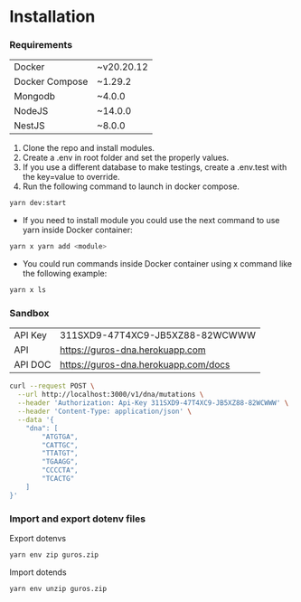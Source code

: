 # Installation

### Requirements

|                |            |
| -------------- | ---------- |
| Docker         | ~v20.20.12 |
| Docker Compose | ~1.29.2    |
| Mongodb        | ~4.0.0     |
| NodeJS         | ~14.0.0    |
| NestJS         | ~8.0.0     |

1. Clone the repo and install modules.
2. Create a .env in root folder and set the properly values.
3. If you use a different database to make testings, create a .env.test with the key=value to override.
4. Run the following command to launch in docker compose.

```sh
yarn dev:start
```

- If you need to install module you could use the next command to use yarn inside Docker container:

```sh
yarn x yarn add <module>
```

- You could run commands inside Docker container using x command like the following example:

```sh
yarn x ls
```

### Sandbox

|         |                                      |
| ------- | ------------------------------------ |
| API Key | 311SXD9-47T4XC9-JB5XZ88-82WCWWW      |
| API     | https://guros-dna.herokuapp.com      |
| API DOC | https://guros-dna.herokuapp.com/docs |

```sh
curl --request POST \
  --url http://localhost:3000/v1/dna/mutations \
  --header 'Authorization: Api-Key 311SXD9-47T4XC9-JB5XZ88-82WCWWW' \
  --header 'Content-Type: application/json' \
  --data '{
	"dna": [
		"ATGTGA",
		"CATTGC",
		"TTATGT",
		"TGAAGG",
		"CCCCTA",
		"TCACTG"
	]
}'
```

### Import and export dotenv files

Export dotenvs

```sh
yarn env zip guros.zip
```

Import dotends

```sh
yarn env unzip guros.zip
```
